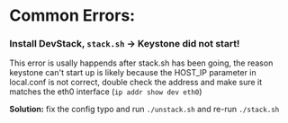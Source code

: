 # Common Errors:


### Install DevStack, `stack.sh` -> Keystone did not start!

  This error is usally happends after stack.sh has been going, the reason keystone can't start up is likely because the HOST_IP parameter in local.conf is not correct, double check the address and make sure it matches the eth0 interface (`ip addr show dev eth0`)

  **Solution:** fix the config typo and run `./unstack.sh` and re-run `./stack.sh`
